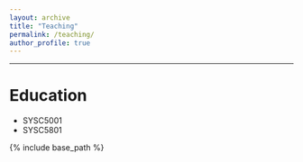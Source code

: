 ```yaml
---
layout: archive
title: "Teaching"
permalink: /teaching/
author_profile: true
---
```

_____________
Education
=============
* SYSC5001
* SYSC5801

{% include base_path %}
